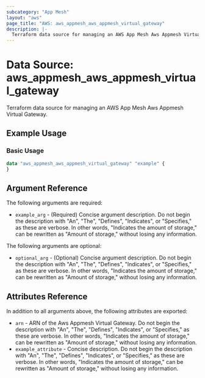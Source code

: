 ```yaml
---
subcategory: "App Mesh"
layout: "aws"
page_title: "AWS: aws_appmesh_aws_appmesh_virtual_gateway"
description: |-
  Terraform data source for managing an AWS App Mesh Aws Appmesh Virtual Gateway.
---
```


# Data Source: aws_appmesh_aws_appmesh_virtual_gateway

Terraform data source for managing an AWS App Mesh Aws Appmesh Virtual Gateway.

## Example Usage

### Basic Usage

```terraform
data "aws_appmesh_aws_appmesh_virtual_gateway" "example" {
}
```

## Argument Reference

The following arguments are required:

* `example_arg` - (Required) Concise argument description. Do not begin the description with "An", "The", "Defines", "Indicates", or "Specifies," as these are verbose. In other words, "Indicates the amount of storage," can be rewritten as "Amount of storage," without losing any information.

The following arguments are optional:

* `optional_arg` - (Optional) Concise argument description. Do not begin the description with "An", "The", "Defines", "Indicates", or "Specifies," as these are verbose. In other words, "Indicates the amount of storage," can be rewritten as "Amount of storage," without losing any information.

## Attributes Reference

In addition to all arguments above, the following attributes are exported:

* `arn` - ARN of the Aws Appmesh Virtual Gateway. Do not begin the description with "An", "The", "Defines", "Indicates", or "Specifies," as these are verbose. In other words, "Indicates the amount of storage," can be rewritten as "Amount of storage," without losing any information.
* `example_attribute` - Concise description. Do not begin the description with "An", "The", "Defines", "Indicates", or "Specifies," as these are verbose. In other words, "Indicates the amount of storage," can be rewritten as "Amount of storage," without losing any information.

